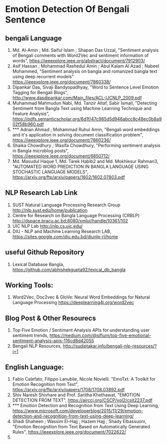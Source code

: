 # Emotion Detection Of Bengali Sentence

## bengali Language
1.  Md. Al-Amin ;  Md. Saiful Islam ;  Shapan Das Uzzal, "Sentiment analysis of Bengali comments with Word2Vec and sentiment information of words", https://ieeexplore.ieee.org/abstract/document/7912903/
2. Asif Hassan ;  Mohammad Rashedul Amin ;  Abul Kalam Al Azad ;  Nabeel Mohammed, "Sentiment analysis on bangla and romanized bangla text using deep recurrent models" https://ieeexplore.ieee.org/document/7860338/
3. Dipankar Das, Sivaji Bandyopadhyay, "Word to Sentence Level Emotion Tagging for Bengali Blogs", http://www.dasdipankar.com/Main_files/ACL-IJCNLP_2009.pdf
4. Muhammad Mahmudun Nabi, Md. Tanzir Altaf, Sabir Ismail, "Detecting Sentiment from Bangla Text using Machine Learning Technique and Feature Analysis", https://pdfs.semanticscholar.org/6d1f/47c985d5d946abcc8c48ec0b8a902f58b960.pdf
5. *** Adnan Ahmad ;  Mohammad Ruhul Amin, "Bengali word embeddings and it's application in solving document classification problem", https://ieeexplore.ieee.org/document/7860236/
6.  Shaika Chowdhury ;  Wasifa Chowdhury, "Performing sentiment analysis in Bangla microblog posts", https://ieeexplore.ieee.org/document/6850712/
7. Md. Masudul Haque 1, Md. Tarek Habib2 and Md. Mokhlesur Rahman3, "AUTOMATED WORD PREDICTION IN BANGLA LANGUAGE USING STOCHASTIC LANGUAGE MODELS", https://arxiv.org/ftp/arxiv/papers/1602/1602.07803.pdf

## NLP Research Lab Link
1. SUST Natural Language Processing Research Group http://nlp.sust.edu/home/publication
2. Centre for Research on Bangla Language Processing (CRBLP) http://dspace.bracu.ac.bd:8080/xmlui/handle/10361/102
3. UIC NLP Lab http://nlp.cs.uic.edu/
4. DIU - NLP and Machine Learning Research LAB, https://sites.google.com/diu.edu.bd/diunlp-rl/home

## useful Github Repository
1. Lexical Database Bangla, https://github.com/abhishekgupta92/lexical_db_bangla

## Working Tools:
1. Word2Vec, Doc2vec & GloVe: Neural Word Embeddings for Natural Language Processing
https://deeplearning4j.org/word2vec

## Blog Post & Other Resourecs
1. Top Five Emotion / Sentiment Analysis APIs for understanding user sentiment trends, https://medium.com/@sifium/top-five-emotional-sentiment-analysis-apis-116cd8d42055
2. Bengali NLP Resources, http://sudiptakar.info/bengali-nlp-resources/?i=1

## English Language:

1. Fabio Calefato, Filippo Lanubile, Nicole Novielli. "EmoTxt: A Toolkit for Emotion Recognition from Text", https://arxiv.org/ftp/arxiv/papers/1708/1708.03892.pdf
2. Shiv Naresh Shivhare and Prof. Saritha Khethawat, "EMOTION DETECTION FROM TEXT", https://airccj.org/CSCP/vol2/csit2237.pdf
3. *** Emotion Detection and Recognition from Text Using Deep Learning, https://www.microsoft.com/developerblog/2015/11/29/emotion-detection-and-recognition-from-text-using-deep-learning/
4. Shadi Shaheen ; Wassim El-Hajj ; Hazem Hajj ; Shady Elbassuoni, "Emotion Recognition from Text Based on Automatically Generated Rules", https://ieeexplore.ieee.org/document/7022622/
5. 
